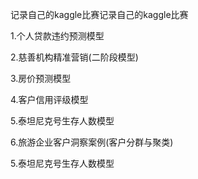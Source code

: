记录自己的kaggle比赛记录自己的kaggle比赛

1.个人贷款违约预测模型

2.慈善机构精准营销(二阶段模型)

3.房价预测模型

4.客户信用评级模型

5.泰坦尼克号生存人数模型

6.旅游企业客户洞察案例(客户分群与聚类)

5.泰坦尼克号生存人数模型
